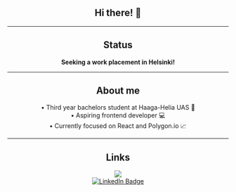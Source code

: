 <div id="body" align="center">
    
## Hi there! 👋

--- 

## Status
    
**Seeking a work placement in Helsinki!**

--- 

## About me

• Third year bachelors student at Haaga-Helia UAS 🏫 <br />
• Aspiring frontend developer 💻 <br />
• Currently focused on React and Polygon.io 📈

--- 
## Links


<a href="https://kristopherpepper.com/coding-portfolio">
    <img src="https://img.shields.io/badge/website-000000?style=for-the-badge"/>
</a>
<br />
<a href="https://www.linkedin.com/in/kristopher-pepper-824184136/">
    <img src="https://img.shields.io/badge/LinkedIn-blue?style=for-the-badge&logo=linkedin&logoColor=white" alt="LinkedIn Badge"/>
</a>
</div>
<!--
**My `README.md` which appears on my GitHub profile.
-->
